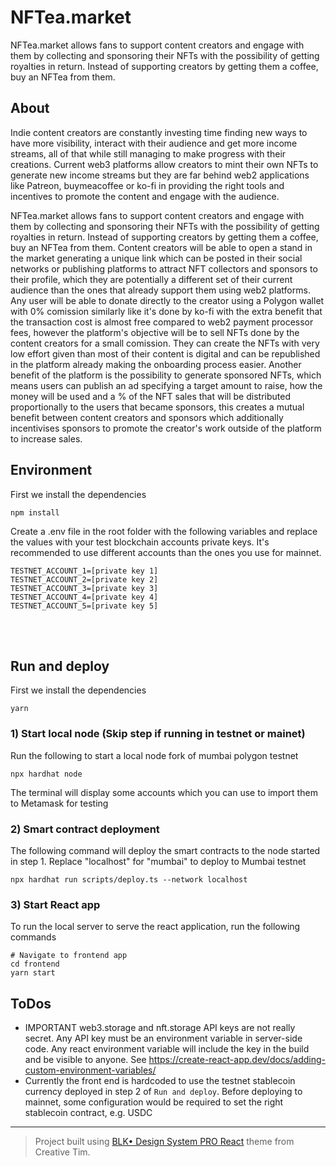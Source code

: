 # NFTea.market

NFTea.market allows fans to support content creators and engage with them by collecting and sponsoring their NFTs with the possibility of getting royalties in return. Instead of supporting creators by getting them a coffee, buy an NFTea from them.

## About

Indie content creators are constantly investing time finding new ways to have more visibility, interact with their audience and get more income streams, all of that while still managing to make progress with their creations. Current web3 platforms allow creators to mint their own NFTs to generate new income streams but they are far behind web2 applications like Patreon, buymeacoffee or ko-fi in providing the right tools and incentives to promote the content and engage with the audience.

NFTea.market allows fans to support content creators and engage with them by collecting and sponsoring their NFTs with the possibility of getting royalties in return. Instead of supporting creators by getting them a coffee, buy an NFTea from them. Content creators will be able to open a stand in the market generating a unique link which can be posted in their social networks or publishing platforms to attract NFT collectors and sponsors to their profile, which they are potentially a different set of their current audience than the ones that already support them using web2 platforms. Any user will be able to donate directly to the creator using a Polygon wallet with 0% comission similarly like it's done by ko-fi with the extra benefit that the transaction cost is almost free compared to web2 payment processor fees, however the platform's objective will be to sell NFTs done by the content creators for a small comission. They can create the NFTs with very low effort given than most of their content is digital and can be republished in the platform already making the onboarding process easier. Another benefit of the platform is the possibility to generate sponsored NFTs, which means users can publish an ad specifying a target amount to raise, how the money will be used and a % of the NFT sales that will be distributed proportionally to the users that became sponsors, this creates a mutual benefit between content creators and sponsors which additionally incentivises sponsors to promote the creator's work outside of the platform to increase sales.

## Environment

First we install the dependencies

```
npm install
```

Create a .env file in the root folder with the following variables and replace the values with your test blockchain accounts private keys. It's recommended to use different accounts than the ones you use for mainnet.

```
TESTNET_ACCOUNT_1=[private key 1]
TESTNET_ACCOUNT_2=[private key 2]
TESTNET_ACCOUNT_3=[private key 3]
TESTNET_ACCOUNT_4=[private key 4]
TESTNET_ACCOUNT_5=[private key 5]
```

<br />
<br />

## Run and deploy

First we install the dependencies

```
yarn
```

### 1) Start local node (Skip step if running in testnet or mainet)

Run the following to start a local node fork of mumbai polygon testnet

```
npx hardhat node
```

The terminal will display some accounts which you can use to import them to Metamask for testing

### 2) Smart contract deployment

The following command will deploy the smart contracts to the node started in step 1. Replace "localhost" for "mumbai" to deploy to Mumbai testnet

```
npx hardhat run scripts/deploy.ts --network localhost
```

### 3) Start React app

To run the local server to serve the react application, run the following commands

```
# Navigate to frontend app
cd frontend
yarn start
```

## ToDos

- IMPORTANT web3.storage and nft.storage API keys are not really secret. Any API key must be an environment variable in server-side code. Any react environment variable will include the key in the build and be visible to anyone. See https://create-react-app.dev/docs/adding-custom-environment-variables/
- Currently the front end is hardcoded to use the testnet stablecoin currency deployed in step 2 of `Run and deploy`. Before deploying to mainnet, some configuration would be required to set the right stablecoin contract, e.g. USDC

---

> Project built using [BLK• Design System PRO React](https://www.creative-tim.com/product/blk-design-system-pro-react) theme from Creative Tim.
